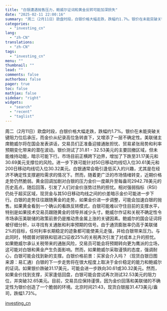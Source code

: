 ```yaml
---
title: "白银遭遇抛售压力，鲍威尔证词和黄金反转可能加深损失"
date: "2025-02-11 22:00:16"
summary: "周二（2月11日）欧盘时段，白银价格大幅走跌，跌幅约1.7%。银价在未能突破关键阻力位后承压，而金价..."
categories:
  - "investing_cn"
lang:
  - "zh-CN"
translations:
  - "zh-CN"
tags:
  - "investing_cn"
menu: ""
thumbnail: ""
lead: ""
comments: false
authorbox: false
pager: true
toc: false
mathjax: false
sidebar: "right"
widgets:
  - "search"
  - "recent"
  - "taglist"
---
```


周二（2月11日）欧盘时段，白银价格大幅走跌，跌幅约1.7%。银价在未能突破关键阻力位后承压，而金价从纪录高位急转直下，又增添了一层不确定性。美联储主席鲍威尔将在国会发表讲话，交易员们正准备迎接通胀担忧、贸易紧张局势和利率预期变化带来的潜在波动。银价测试了31.81 - 32.53美元的主要回撤区域，但未能维持动能，暗示可能下行。市场目前正横跨下边界，增加了下跌至31.17美元和30.69美元支撑位的风险。进一步下跌可能针对50日移动均线切入位30.61美元和200日移动均线切入位30.32美元。白银通常会吸引逢低买入的兴趣，尤其是在经济不确定性支撑避险需求的情况下。然而，随着更广泛的市场情绪转变，近期价格走势仍然脆弱。黄金回调加剧对白银的压力金价一度飙升至每盎司2942.78美元的历史高点，随后回落，引发了人们对金价涨势过热的担忧。相对强弱指标（RSI）仍处于超买区域，现货金与其50日移动均线之间的价差暗示金价可能进一步下行。白银的走势往往跟随黄金的走势，如果金价进一步调整，可能会加速白银的抛售。如果黄金看到一个确认的看跌反转模式，白银可能难以守住目前的支撑水平，特别是如果技术交易员跟随黄金的领导并减少头寸。鲍威尔作证和关税不确定性令市场承压美联储的政策前景仍是推动贵金属上涨的关键因素。鲍威尔的国会证词将被仔细分析，以寻找有关通胀和利率预期的信号。由于通货膨胀率仍高于美联储2%的目标，任何利率长期稳定的迹象都可能使美元走强，并给白银带来压力。与此同时，特朗普对钢铁和铝进口征收25%的关税再次引发了对成本上升的担忧。如果鲍威尔承认关税带来的通胀风险，交易员可能会将预期转向更为鹰派的立场，这可能对白银和黄金产生负面影响。然而，如果鲍威尔采取谨慎的态度，强调耐心，白银可能会找到新的支撑。白银价格前景：买家会介入吗？（现货白银日图 来源：易汇通）白银的下一步走势将在很大程度上取决于金价稳定的能力和鲍威尔的证词。如果银价跌破31.17美元，可能会进一步跌向30.61或30.32美元。然而，如果金价找到支撑，买家逢低回盘，白银可能会尝试再次测试32.53美元的阻力位，并突破32.65美元。目前，交易员应保持谨慎，因为金价回落和美联储的不确定性为银价创造了一个脆弱的环境。北京时间21:43，现货白银报31.473美元/盎司，跌幅1.73%。

[investing_cn](https://cn.investing.com/news/commodities-news/article-2666375)
